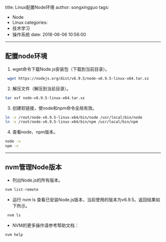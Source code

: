 title: Linux配置Node环境
author: songxingguo
tags:
  - Node
  - Linux
categories:
  - 技术学习
  - 操作系统
date: 2018-06-06 10:56:00
---
配置node环境
---

1. wget命令下载Node.js安装包（下载到当前目录）。
```bash
 wget https://nodejs.org/dist/v6.9.5/node-v6.9.5-linux-x64.tar.xz
```
2. 解压文件（解压到当前目录）。
```bash
tar xvf node-v6.9.5-linux-x64.tar.xz
```
3. 创建软链接，使node和npm命令全局有效。
```bash
ln -s /root/node-v6.9.5-linux-x64/bin/node /usr/local/bin/node
ln -s /root/node-v6.9.5-linux-x64/bin/npm /usr/local/bin/npm
```
4. 查看node、npm版本。
```bash
node -v
npm -v
```
<!-- more-->

---
nvm管理Node版本
---

- 列出Node.js的所有版本。
```bash
nvm list-remote
```
- 运行 nvm ls 查看已安装Node.js版本，当前使用的版本为v6.9.5。返回结果如下所示。
```bash
 nvm ls
 ```
- NVM的更多操作请参考帮助文档：
```bash
nvm help
```